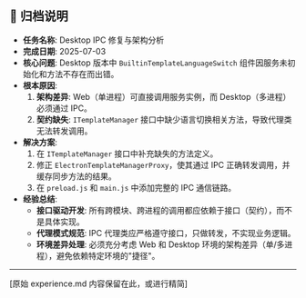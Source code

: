 ## 📝 归档说明

- **任务名称**: Desktop IPC 修复与架构分析
- **完成日期**: 2025-07-03
- **核心问题**: Desktop 版本中 `BuiltinTemplateLanguageSwitch` 组件因服务未初始化和方法不存在而出错。
- **根本原因**:
  1. **架构差异**: Web（单进程）可直接调用服务实例，而 Desktop（多进程）必须通过 IPC。
  2. **契约缺失**: `ITemplateManager` 接口中缺少语言切换相关方法，导致代理类无法转发调用。
- **解决方案**:
  1. 在 `ITemplateManager` 接口中补充缺失的方法定义。
  2. 修正 `ElectronTemplateManagerProxy`，使其通过 IPC 正确转发调用，并缓存同步方法的结果。
  3. 在 `preload.js` 和 `main.js` 中添加完整的 IPC 通信链路。
- **经验总结**:
  - **接口驱动开发**: 所有跨模块、跨进程的调用都应依赖于接口（契约），而不是具体实现。
  - **代理模式规范**: IPC 代理类应严格遵守接口，只做转发，不实现业务逻辑。
  - **环境差异处理**: 必须充分考虑 Web 和 Desktop 环境的架构差异（单/多进程），避免依赖特定环境的"捷径"。

---

[原始 experience.md 内容保留在此，或进行精简] 